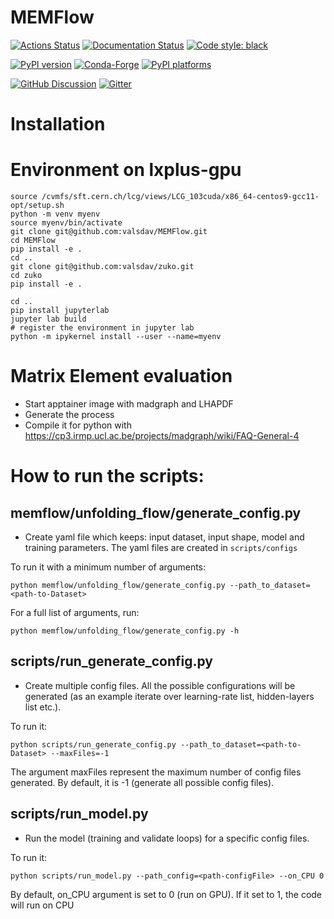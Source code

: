 # MEMFlow

[![Actions Status][actions-badge]][actions-link]
[![Documentation Status][rtd-badge]][rtd-link]
[![Code style: black][black-badge]][black-link]

[![PyPI version][pypi-version]][pypi-link]
[![Conda-Forge][conda-badge]][conda-link]
[![PyPI platforms][pypi-platforms]][pypi-link]

[![GitHub Discussion][github-discussions-badge]][github-discussions-link]
[![Gitter][gitter-badge]][gitter-link]




[actions-badge]:            https://github.com/valsdav/MEMFlow/workflows/CI/badge.svg
[actions-link]:             https://github.com/valsdav/MEMFlow/actions
[black-badge]:              https://img.shields.io/badge/code%20style-black-000000.svg
[black-link]:               https://github.com/psf/black
[conda-badge]:              https://img.shields.io/conda/vn/conda-forge/MEMFlow
[conda-link]:               https://github.com/conda-forge/MEMFlow-feedstock
[github-discussions-badge]: https://img.shields.io/static/v1?label=Discussions&message=Ask&color=blue&logo=github
[github-discussions-link]:  https://github.com/valsdav/MEMFlow/discussions
[gitter-badge]:             https://badges.gitter.im/https://github.com/valsdav/MEMFlow/community.svg
[gitter-link]:              https://gitter.im/https://github.com/valsdav/MEMFlow/community?utm_source=badge&utm_medium=badge&utm_campaign=pr-badge
[pypi-link]:                https://pypi.org/project/MEMFlow/
[pypi-platforms]:           https://img.shields.io/pypi/pyversions/MEMFlow
[pypi-version]:             https://badge.fury.io/py/MEMFlow.svg
[rtd-badge]:                https://readthedocs.org/projects/MEMFlow/badge/?version=latest
[rtd-link]:                 https://MEMFlow.readthedocs.io/en/latest/?badge=latest
[sk-badge]:                 https://scikit-hep.org/assets/images/Scikit--HEP-Project-blue.svg


# Installation

# Environment on lxplus-gpu

```
source /cvmfs/sft.cern.ch/lcg/views/LCG_103cuda/x86_64-centos9-gcc11-opt/setup.sh
python -m venv myenv
source myenv/bin/activate
git clone git@github.com:valsdav/MEMFlow.git
cd MEMFlow
pip install -e .
cd ..
git clone git@github.com:valsdav/zuko.git
cd zuko
pip install -e .

cd ..
pip install jupyterlab
jupyter lab build
# register the environment in jupyter lab
python -m ipykernel install --user --name=myenv

```

# Matrix Element evaluation
- Start apptainer image with madgraph and LHAPDF
- Generate the process
- Compile it for python with https://cp3.irmp.ucl.ac.be/projects/madgraph/wiki/FAQ-General-4

# How to run the scripts:

## memflow/unfolding\_flow/generate\_config.py
- Create yaml file which keeps: input dataset, input shape, model and training parameters. The yaml files are created in `scripts/configs`

To run it with a minimum number of arguments:
```
python memflow/unfolding_flow/generate_config.py --path_to_dataset=<path-to-Dataset>
```
For a full list of arguments, run:
```
python memflow/unfolding_flow/generate_config.py -h
```

## scripts/run\_generate\_config.py
- Create multiple config files. All the possible configurations will be generated (as an example iterate over learning-rate list, hidden-layers list etc.).

To run it:
```
python scripts/run_generate_config.py --path_to_dataset=<path-to-Dataset> --maxFiles=-1
```

The argument maxFiles represent the maximum number of config files generated. By default, it is -1 (generate all possible config files).

## scripts/run\_model.py
- Run the model (training and validate loops) for a specific config files. 

To run it:
```
python scripts/run_model.py --path_config=<path-configFile> --on_CPU 0
```

By default, on\_CPU argument is set to 0 (run on GPU). If it set to 1, the code will run on CPU

